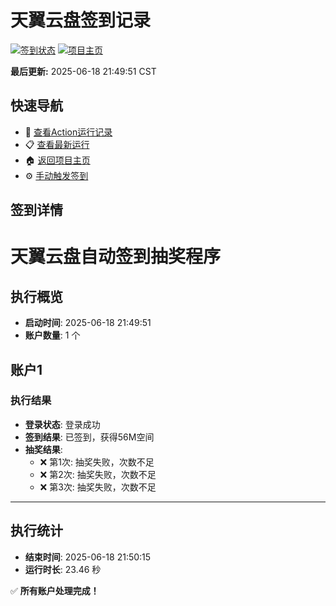# 天翼云盘签到记录

[![签到状态](https://github.com/sunlyc/189pan/actions/workflows/main.yml/badge.svg)](https://github.com/sunlyc/189pan/actions/workflows/main.yml) [![项目主页](https://img.shields.io/badge/GitHub-项目主页-blue?logo=github)](https://github.com/sunlyc/189pan)

**最后更新:** 2025-06-18 21:49:51 CST

## 快速导航

- 🔄 [查看Action运行记录](https://github.com/sunlyc/189pan/actions)
- 📋 [查看最新运行](https://github.com/sunlyc/189pan/actions/runs/15734704077)
- 🏠 [返回项目主页](https://github.com/sunlyc/189pan)
- ⚙️ [手动触发签到](https://github.com/sunlyc/189pan/actions/workflows/main.yml)

## 签到详情

# 天翼云盘自动签到抽奖程序

## 执行概览
- **启动时间**: 2025-06-18 21:49:51
- **账户数量**: 1 个

## 账户1
### 执行结果
- **登录状态**: 登录成功
- **签到结果**: 已签到，获得56M空间
- **抽奖结果**:
  - ❌ 第1次: 抽奖失败，次数不足
  - ❌ 第2次: 抽奖失败，次数不足
  - ❌ 第3次: 抽奖失败，次数不足

---
## 执行统计
- **结束时间**: 2025-06-18 21:50:15
- **运行时长**: 23.46 秒

✅ **所有账户处理完成！**
